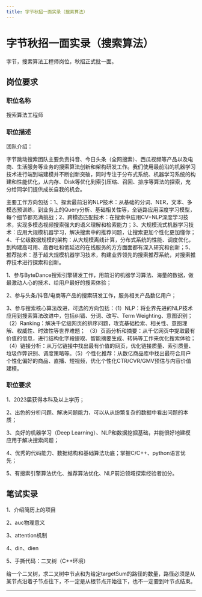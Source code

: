 ```yaml
---
title: 字节秋招一面实录（搜索算法）
---
```


# 字节秋招一面实录（搜索算法）

<script type="text/javascript" src="/include/head.js"></script>

字节，搜索算法工程师岗位，秋招正式批一面。

## 岗位要求

### 职位名称

搜索算法工程师

### 职位描述

团队介绍：

字节跳动搜索团队主要负责抖音、今日头条（全网搜索）、西瓜视频等产品以及电商、生活服务等业务的搜索算法创新和架构研发工作。我们使用最前沿的机器学习技术进行端到端建模并不断创新突破，同时专注于分布式系统、机器学习系统的构建和性能优化，从内存、Disk等优化到索引压缩、召回、排序等算法的探索，充分给同学们提供成长自我的机会。

主要工作方向包括：1、探索最前沿的NLP技术：从基础的分词、NER，文本、多模态预训练，到业务上的Query分析、基础相关性等，全链路应用深度学习模型，每个细节都充满挑战；2、跨模态匹配技术：在搜索中应用CV+NLP深度学习技术，实现多模态视频搜索强大的语义理解和检索能力；3、大规模流式机器学习技术：应用大规模机器学习，解决搜索中的推荐问题，让搜索更加个性化更加懂你；4、千亿级数据规模的架构：从大规模离线计算，分布式系统的性能、调度优化，到构建高可用、高吞吐和低延迟的在线服务的方方面面都有深入研究和创新；5、推荐技术：基于超大规模机器学习技术，构建业界领先的搜索推荐系统，对搜索推荐技术进行探索和创新。

1、参与ByteDance搜索引擎研发工作，用前沿的机器学习算法、海量的数据，做最激动人心的技术、给用户最好的搜索体验；

2、参与头条/抖音/电商等产品的搜索研发工作，服务相关产品数亿用户；

3、参与搜索核心算法改进，可选的方向包括：（1）NLP：将业界先进的NLP技术应用到搜索算法改进中，包括纠错、分词、改写、Term Weighting、意图识别；（2）Ranking：解决千亿级网页的排序问题，攻克基础检索、相关性、意图理解、权威性、时效性等世界难题； （3）页面分析和摘要：从千亿网页中提取最有价值的信息，进行结构化字段提取、智能摘要生成、转码等工作来优化搜索体验；（4）链接分析：从万亿链接中找出最有价值的网页，优化链接质量、索引质量、垃圾作弊识别、调度策略等。（5）个性化推荐：从数亿商品库中找出最符合用户个性化偏好的商品、直播、短视频，优化个性化CTR/CVR/GMV预估与内容价值建模。

### 职位要求

1、2023届获得本科及以上学历；

2、出色的分析问题、解决问题能力，可以从从纷繁复杂的数据中看出问题的本质；

3、良好的机器学习（Deep Learning）、NLP和数据挖掘基础，并能很好地建模应用于解决搜索问题；

4、优秀的代码能力、数据结构和基础算法功底；掌握C/C++、python语言优先；

5、有搜索引擎算法优化、推荐算法优化、NLP前沿领域探索经验者加分。

## 笔试实录

1、介绍简历上的项目

2、auc物理意义

3、attention机制

4、din、dien

5、手撕代码：二叉树（C++环境）

给一个二叉树，求二叉树中节点和为给定targetSum的路径的数量，路径必须是从某节点沿着子节点往下，不一定是从根节点开始往下，也不一定要到叶节点结束。

---

<script type="text/javascript" src="/include/tail.js"></script>
